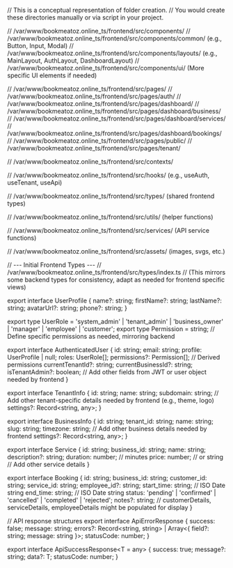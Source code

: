 // This is a conceptual representation of folder creation.
// You would create these directories manually or via script in your project.

// /var/www/bookmeatoz.online_ts/frontend/src/components/
// /var/www/bookmeatoz.online_ts/frontend/src/components/common/ (e.g., Button, Input, Modal)
// /var/www/bookmeatoz.online_ts/frontend/src/components/layouts/ (e.g., MainLayout, AuthLayout, DashboardLayout)
// /var/www/bookmeatoz.online_ts/frontend/src/components/ui/ (More specific UI elements if needed)

// /var/www/bookmeatoz.online_ts/frontend/src/pages/
// /var/www/bookmeatoz.online_ts/frontend/src/pages/auth/
// /var/www/bookmeatoz.online_ts/frontend/src/pages/dashboard/
// /var/www/bookmeatoz.online_ts/frontend/src/pages/dashboard/business/
// /var/www/bookmeatoz.online_ts/frontend/src/pages/dashboard/services/
// /var/www/bookmeatoz.online_ts/frontend/src/pages/dashboard/bookings/
// /var/www/bookmeatoz.online_ts/frontend/src/pages/public/
// /var/www/bookmeatoz.online_ts/frontend/src/pages/tenant/

// /var/www/bookmeatoz.online_ts/frontend/src/contexts/

// /var/www/bookmeatoz.online_ts/frontend/src/hooks/ (e.g., useAuth, useTenant, useApi)

// /var/www/bookmeatoz.online_ts/frontend/src/types/ (shared frontend types)

// /var/www/bookmeatoz.online_ts/frontend/src/utils/ (helper functions)

// /var/www/bookmeatoz.online_ts/frontend/src/services/ (API service functions)

// /var/www/bookmeatoz.online_ts/frontend/src/assets/ (images, svgs, etc.)

// --- Initial Frontend Types ---
// /var/www/bookmeatoz.online_ts/frontend/src/types/index.ts
// (This mirrors some backend types for consistency, adapt as needed for frontend specific views)

export interface UserProfile {
  name?: string;
  firstName?: string;
  lastName?: string;
  avatarUrl?: string;
  phone?: string;
}

export type UserRole = 'system_admin' | 'tenant_admin' | 'business_owner' | 'manager' | 'employee' | 'customer';
export type Permission = string; // Define specific permissions as needed, mirroring backend

export interface AuthenticatedUser {
  id: string;
  email: string;
  profile: UserProfile | null;
  roles: UserRole[];
  permissions?: Permission[]; // Derived permissions
  currentTenantId?: string;
  currentBusinessId?: string;
  isTenantAdmin?: boolean;
  // Add other fields from JWT or user object needed by frontend
}

export interface TenantInfo {
  id: string;
  name: string;
  subdomain: string;
  // Add other tenant-specific details needed by frontend (e.g., theme, logo)
  settings?: Record<string, any>;
}

export interface BusinessInfo {
  id: string;
  tenant_id: string;
  name: string;
  slug: string;
  timezone: string;
  // Add other business details needed by frontend
  settings?: Record<string, any>;
}

export interface Service {
  id: string;
  business_id: string;
  name: string;
  description?: string;
  duration: number; // minutes
  price: number; // or string
  // Add other service details
}

export interface Booking {
  id: string;
  business_id: string;
  customer_id: string;
  service_id: string;
  employee_id?: string;
  start_time: string; // ISO Date string
  end_time: string; // ISO Date string
  status: 'pending' | 'confirmed' | 'cancelled' | 'completed' | 'rejected';
  notes?: string;
  // customerDetails, serviceDetails, employeeDetails might be populated for display
}

// API response structures
export interface ApiErrorResponse {
  success: false;
  message: string;
  errors?: Record<string, string> | Array<{ field?: string; message: string }>;
  statusCode: number;
}

export interface ApiSuccessResponse<T = any> {
  success: true;
  message?: string;
  data?: T;
  statusCode: number;
}
